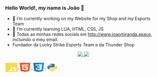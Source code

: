 ### Hello World!, my name is João 👋

- 🔭 I’m currently working on my Website for my Shop and my Esports Team
- 🌱 I’m currently learning LUA, HTML, CSS, JS
- 💬 Todas as minhas redes sociais em http://www.joaomiranda.space, incluindo o meu email.
- Fundador da Lucky Strike Esports Team e da Thunder Shop

<div align="center">
  <a href="https://github.com/JoaoMiranda2005">
  <img height="180em" src="https://github-readme-stats.vercel.app/api?username=JoaoMiranda2005&show_icons=true&theme=dracula&include_all_commits=true&count_private=true"/>
  <img height="180em" src="https://github-readme-stats.vercel.app/api/top-langs/?username=JoaoMiranda2005&layout=compact&langs_count=7&theme=dracula"/>
</div>
<div style="display: inline_block"><br>
  <img align="center" alt="Rafa-Js" height="30" width="40" src="https://raw.githubusercontent.com/devicons/devicon/master/icons/javascript/javascript-plain.svg">
  <img align="center" alt="Rafa-HTML" height="30" width="40" src="https://raw.githubusercontent.com/devicons/devicon/master/icons/html5/html5-original.svg">
  <img align="center" alt="Rafa-CSS" height="30" width="40" src="https://raw.githubusercontent.com/devicons/devicon/master/icons/css3/css3-original.svg">
  <img align="center" alt="Rafa-Python" height="30" width="40" src="https://raw.githubusercontent.com/devicons/devicon/master/icons/python/python-original.svg">
</div>

